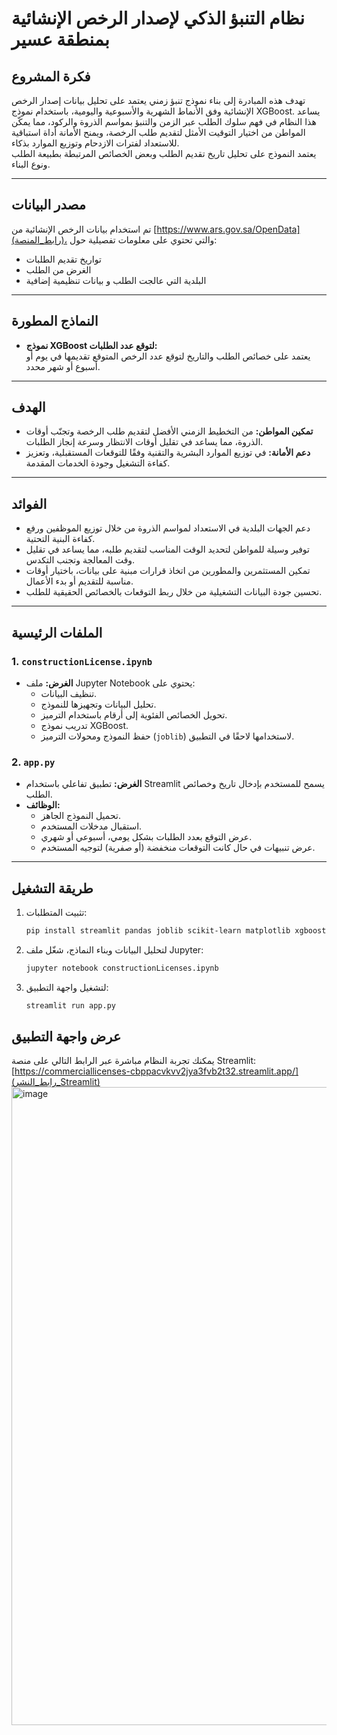# نظام التنبؤ الذكي لإصدار الرخص الإنشائية بمنطقة عسير

## فكرة المشروع

تهدف هذه المبادرة إلى بناء نموذج تنبؤ زمني يعتمد على تحليل بيانات إصدار الرخص الإنشائية وفق الأنماط الشهرية والأسبوعية واليومية، باستخدام نموذج XGBoost. يساعد هذا النظام في فهم سلوك الطلب عبر الزمن والتنبؤ بمواسم الذروة والركود، مما يمكّن المواطن من اختيار التوقيت الأمثل لتقديم طلب الرخصة، ويمنح الأمانة أداة استباقية للاستعداد لفترات الازدحام وتوزيع الموارد بذكاء.  
يعتمد النموذج على تحليل تاريخ تقديم الطلب وبعض الخصائص المرتبطة بطبيعة الطلب ونوع البناء.

---

## مصدر البيانات

تم استخدام بيانات الرخص الإنشائية من [https://www.ars.gov.sa/OpenData](رابط_المنصة)، والتي تحتوي على معلومات تفصيلية حول:

- تواريخ تقديم الطلبات
- الغرض من الطلب
- البلدية التي عالجت الطلب
و بيانات تنظيمية إضافية

---

## النماذج المطورة

- **نموذج XGBoost لتوقع عدد الطلبات:**  
  يعتمد على خصائص الطلب والتاريخ لتوقع عدد الرخص المتوقع تقديمها في يوم أو أسبوع أو شهر محدد.

---

## الهدف

- **تمكين المواطن:** من التخطيط الزمني الأفضل لتقديم طلب الرخصة وتجنّب أوقات الذروة، مما يساعد في تقليل أوقات الانتظار وسرعة إنجاز الطلبات.  
- **دعم الأمانة:** في توزيع الموارد البشرية والتقنية وفقًا للتوقعات المستقبلية، وتعزيز كفاءة التشغيل وجودة الخدمات المقدمة.

---

## الفوائد

- دعم الجهات البلدية في الاستعداد لمواسم الذروة من خلال توزيع الموظفين ورفع كفاءة البنية التحتية.  
- توفير وسيلة للمواطن لتحديد الوقت المناسب لتقديم طلبه، مما يساعد في تقليل وقت المعالجة وتجنب التكدس.  
- تمكين المستثمرين والمطورين من اتخاذ قرارات مبنية على بيانات، باختيار أوقات مناسبة للتقديم أو بدء الأعمال.  
- تحسين جودة البيانات التشغيلية من خلال ربط التوقعات بالخصائص الحقيقية للطلب.

---

## الملفات الرئيسية

### 1. `constructionLicense.ipynb`

- **الغرض:** ملف Jupyter Notebook يحتوي على:
   - تنظيف البيانات.
  - تحليل البيانات وتجهيزها للنموذج.
  - تحويل الخصائص الفئوية إلى أرقام باستخدام الترميز.
  - تدريب نموذج XGBoost.
  - حفظ النموذج ومحولات الترميز (`joblib`) لاستخدامها لاحقًا في التطبيق.

### 2. `app.py`

- **الغرض:** تطبيق تفاعلي باستخدام Streamlit يسمح للمستخدم بإدخال تاريخ وخصائص الطلب.
- **الوظائف:**
  - تحميل النموذج الجاهز.
  - استقبال مدخلات المستخدم.
  - عرض التوقع بعدد الطلبات بشكل يومي، أسبوعي أو شهري.
  - عرض تنبيهات في حال كانت التوقعات منخفضة (أو صفرية) لتوجيه المستخدم.

---

## طريقة التشغيل

1. تثبيت المتطلبات:
    ```sh
    pip install streamlit pandas joblib scikit-learn matplotlib xgboost
    ```
2. لتحليل البيانات وبناء النماذج، شغّل ملف Jupyter:
    ```sh
    jupyter notebook constructionLicenses.ipynb
    ```
3. لتشغيل واجهة التطبيق:
    ```sh
    streamlit run app.py
    ```

## عرض واجهة التطبيق

يمكنك تجربة النظام مباشرة عبر الرابط التالي على منصة Streamlit:  
[https://commerciallicenses-cbppacvkvv2jya3fvb2t32.streamlit.app/](رابط_النشر_Streamlit)
<img width="1919" height="1021" alt="image" src="https://github.com/user-attachments/assets/367cdd22-ef45-4cbe-903a-c7976d7164b1" />





